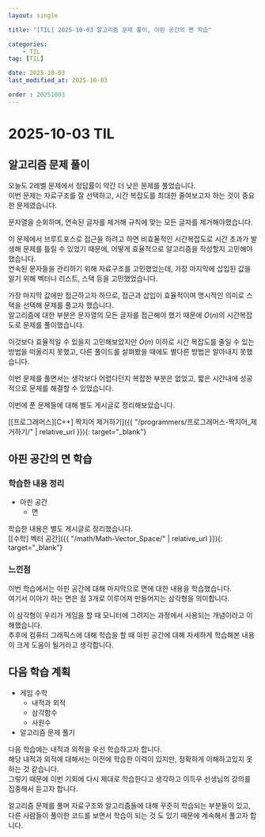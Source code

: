 ```yaml
---
layout: single

title: "[TIL] 2025-10-03 알고리즘 문제 풀이, 아핀 공간의 면 학습"

categories:
    - TIL
tag: [TIL]

date: 2025-10-03
last_modified_at: 2025-10-03

order : 20251003
---
```


# 2025-10-03 TIL

## 알고리즘 문제 풀이

오늘도 2레벨 문제에서 정답률이 약간 더 낮은 문제를 풀었습니다.  
이번 문제는 자료구조를 잘 선택하고, 시간 복잡도를 최대한 줄여보고자 하는 것이 중요한 문제였습니다.

문자열을 순회하며, 연속된 글자를 제거해 규칙에 맞는 모든 글자를 제거해야했습니다.

이 문제에서 브루트포스로 접근을 하려고 하면 비효율적인 시간복잡도로 시간 초과가 발생해 문제를 틀릴 수 있었기 때문에, 어떻게 효율적으로 알고리즘을 작성할지 고민해야했습니다.  
연속된 문자들을 관리하기 위해 자료구조를 고민했었는데, 가장 마지막에 삽입된 값을 알기 위해 벡터나 리스트, 스택 등을 고민했었습니다.

가장 마지막 값에만 접근하고자 하므로, 접근과 삽입이 효율적이며 명시적인 의미로 스택을 선택해 문제를 풀고자 했습니다.  
알고리즘에 대한 부분은 문자열의 모든 글자를 접근해야 했기 때문에 $O(n)$의 시간복잡도로 문제를 풀이했습니다.

이것보다 효율적일 수 있을지 고민해보았지만 $O(n)$ 이하로 시간 복잡도를 줄일 수 있는 방법을 떠올리지 못했고, 다른 풀이드를 살펴봤을 때에도 별다른 방법은 알아내지 못했습니다.

이번 문제를 풀면서는 생각보다 어렵다던지 복잡한 부분은 없었고, 짧은 시간내에 성공적으로 문제를 해결할 수 있었습니다.

이번에 푼 문제들에 대해 별도 게시글로 정리해보았습니다.

[[프로그래머스][C++] 짝지어 제거하기]({{ "/programmers/프로그래머스-짝지어_제거하기/" | relative_url }}){: target="_blank"}

## 아핀 공간의 면 학습

### 학습한 내용 정리

- 아핀 공간
    + 면

학습한 내용은 별도 게시글로 정리했습니다.  
[[수학] 벡터 공간]({{ "/math/Math-Vector_Space/" | relative_url }}){: target="_blank"}  

### 느낀점

이번 학습에서는 아핀 공간에 대해 마지막으로 면에 대한 내용을 학습했습니다.  
여기서 이야기 하는 면은 점 3개로 이루어져 만들어지는 삼각형을 의미합니다.

이 삼각형이 우리가 게임을 할 때 모니터에 그려지는 과정에서 사용되는 개념이라고 이해했습니다.  
추후에 컴퓨터 그래픽스에 대해 학습을 할 때 아핀 공간에 대해 자세하게 학습해본 내용이 크게 도움이 될거라고 생각합니다.

## 다음 학습 계획

- 게임 수학
    + 내적과 외적
    + 삼각함수
    + 사원수
- 알고리즘 문제 풀기

다음 학습에는 내적과 외적을 우선 학습하고자 합니다.  
해당 내적과 외적에 대해서는 이전에 학습한 이력이 있지만, 정확하게 이해하고있지 못하는 것 같습니다.  
그렇기 때문에 이번 기회에 다시 제대로 학습한다고 생각하고 이득우 선생님의 강의를 집중해서 듣고자 합니다.

알고리즘 문제를 풀며 자료구조와 알고리즘들에 대해 꾸준히 학습되는 부분들이 있고, 다른 사람들이 풀이한 코드를 보면서 학습이 되는 것 도 있기 때문에 계속해서 풀고자 합니다.